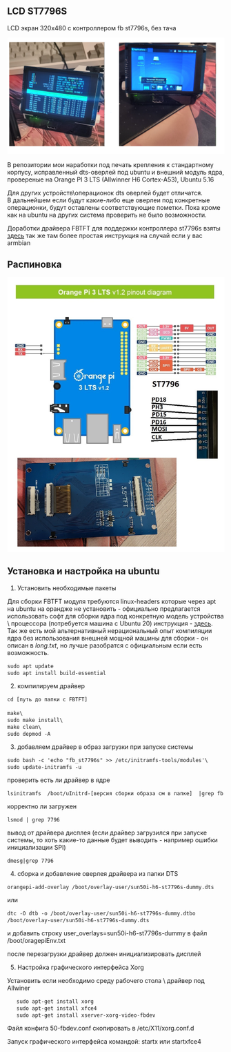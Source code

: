## LCD ST7796S 

LCD экран 320x480 с контроллером fb st7796s, без тача


<img src="https://github.com/NC22/LCD-FB-ST7796S-no-touch-for-Orange-Pi/blob/main/env_photo.png?raw=true">

В репозитории мои наработки под печать крепления к стандартному корпусу, исправленный dts-оверлей под ubuntu и внешний модуль ядра, провереные на Orange PI 3 LTS (Allwinner H6 Cortex-A53), Ubuntu 5.16

Для других устройств\операционок dts оверлей будет отличатся.\
В дальнейшем если будут какие-либо еще оверлеи под конкретные операционки, будут оставлены соответствующие пометки. Пока кроме как на ubuntu на других система проверить не было возможности.

Доработки драйвера FBTFT для поддержки контроллера st7796s взяты <a href="https://github.com/Sergey1560/fb_st7796s">здесь</a> так же там более простая инструкция на случай если у вас armbian

## Распиновка

<img src="https://github.com/NC22/LCD-FB-ST7796S-no-touch-for-Orange-Pi/blob/main/opi3lts_pinout.jpg?raw=true">

## Установка и настройка на ubuntu

1. Установить необходимые пакеты

Для сборки FBTFT модуля требуются linux-headers которые через apt на ubuntu на орандже не установить - официально предлагается использовать софт для сборки ядра под конкретную модель устройства \ процессора (потребуется машина с Ubuntu 20) инструкция - <a href="http://www.orangepi.org/orangepiwiki/index.php/Orange_Pi_Zero_3#Linux_SDK.E2.80.94.E2.80.94orangepi-build_instruction">здесь</a>. Так же есть мой альтернативный нерациональный опыт компиляции ядра без использования внешней мощной машины для сборки - он описан в <i>long.txt</i>, но лучше разобратся с официальным если есть возможность.

```
sudo apt update 
sudo apt install build-essential
```

2. компилируем драйвер 

```
cd [путь до папки с FBTFT]

make\
sudo make install\
make clean\
sudo depmod -A
```

3. добавляем драйвер в образ загрузки при запуске системы

```
sudo bash -c 'echo "fb_st7796s" >> /etc/initramfs-tools/modules'\
sudo update-initramfs -u
```

проверить есть ли драйвер в ядре
```
lsinitramfs  /boot/uInitrd-[версия сборки образа см в папке]  |grep fb
```

корректно ли загружен
```
lsmod | grep 7796
```

вывод от драйвера дисплея (если драйвер загрузился при запуске системы, то хоть какие-то данные будет выводить - например ошибки инициализации SPI) 
```
dmesg|grep 7796
```

4. сборка и добавление оверлея драйвера из папки DTS
   
```
orangepi-add-overlay /boot/overlay-user/sun50i-h6-st7796s-dummy.dts
```

или 

```
dtc -O dtb -o /boot/overlay-user/sun50i-h6-st7796s-dummy.dtbo /boot/overlay-user/sun50i-h6-st7796s-dummy.dts
```
и добавить строку user_overlays=sun50i-h6-st7796s-dummy в файл /boot/oragepiEnv.txt

после перезагрузки драйвер должен инициализировать дисплей

5. Настройка графического интерфейса Xorg

Установить если необходимо среду рабочего стола \ драйвер под Allwiner

```
   sudo apt-get install xorg
   sudo apt-get install xfce4
   sudo apt-get install xserver-xorg-video-fbdev
```

Файл конфига 50-fbdev.conf скопировать в /etc/X11/xorg.conf.d

Запуск графического интерфейса командой: startx или startxfсe4
